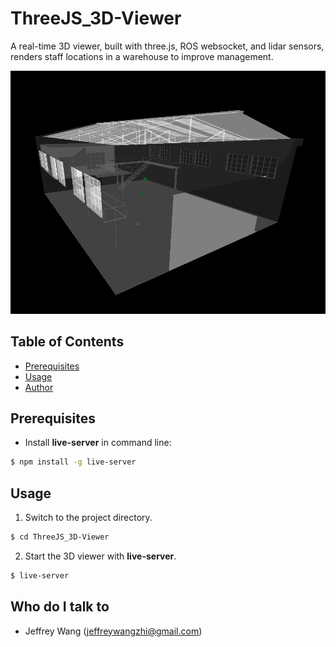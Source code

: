 # ThreeJS_3D-Viewer

A real-time 3D viewer, built with three.js, ROS websocket, and lidar sensors, renders staff locations in a warehouse to improve management.

![demo.png](src/demo.png)

## Table of Contents ##

- [Prerequisites](#prerequisites)
- [Usage](#usage)
- [Author](#author)

## Prerequisites <a name = "prerequisites"></a> ##

* Install **live-server** in command line:

```bash
$ npm install -g live-server
```

## Usage <a name = "usage"></a> ##

1. Switch to the project directory.

```bash
$ cd ThreeJS_3D-Viewer
```

2. Start the 3D viewer with **live-server**.

```bash
$ live-server
```

## Who do I talk to <a name = "author"></a> ##
* Jeffrey Wang (jeffreywangzhi@gmail.com)

